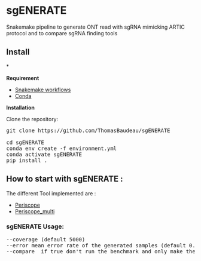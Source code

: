 # sgENERATE

Snakemake pipeline to generate ONT read with sgRNA mimicking ARTIC protocol and to compare sgRNA finding tools 


<h2>Install </h2>*


**Requirement**

* [Snakemake workflows](https://snakemake.readthedocs.io/en/stable/getting_started/installation.html) <br> 
* [Conda](https://docs.conda.io/projects/conda/en/latest/user-guide/install/index.html) <br> 


**Installation**

Clone the repository:

<pre>
git clone https://github.com/ThomasBaudeau/sgENERATE <br> 
cd sgENERATE
conda env create -f environment.yml
conda activate sgENERATE
pip install .
</pre>




## How to start with sgENERATE :

The different Tool implemented are :

  * [Periscope](https://github.com/sheffield-bioinformatics-core/periscope)
  * [Periscope_multi](https://github.com/ThomasBaudeau/periscope_multifasta)



 ### sgENERATE Usage:
 <pre>
--coverage (default 5000)
--error mean error rate of the generated samples (default 0.95 i.e 5% error)
--compare  if true don't run the benchmark and only make the data generation (default false) 
</pre>

